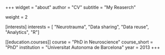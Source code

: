 +++
widget = "about"
author = "CV" 
subtitle = "My Reaserch"

weight = 2

[interests] 
    interests = [ "Neurotrauma", "Data sharing", "Data reuse", "Analytics", "R"]

[[education.courses]] 
    course = "PhD in Neuroscience" 
    course_short = "PhD" 
    institution = "Universitat Autonoma de Barcelona"
    year = 2013 
+++


